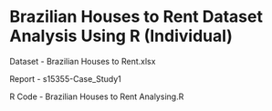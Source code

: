 # Brazilian Houses to Rent Dataset Analysis Using R (Individual)

Dataset - Brazilian Houses to Rent.xlsx

Report - s15355-Case_Study1

R Code - Brazilian Houses to Rent Analysing.R
